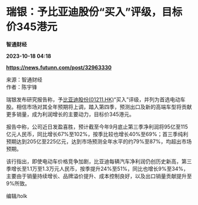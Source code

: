 # 瑞银：予比亚迪股份“买入”评级，目标价345港元
**智通财经**

**2023-10-18 04:18**

**https://news.futunn.com/post/32963330**

来源：智通财经  
作者：陈宇锋

瑞银发布研究报告称，予[比亚迪股份(01211.HK)](https://www.futunn.com/quote/stock?m=hk&code=01211)“买入”评级，并列为首选电动车股。相信市场对其全年预期将上调，踏入第四季，预测出口及新的高端车型将贡献更多销量，成为利润增长的主要动力，目标价345港元。

报告中称，公司近日发盈喜胜，预计截至今年9月底止第三季净利润将95亿至115亿元人民币，同比增长67%至102%，按季比较也增长40%至69%；首三季纯利预期达到205亿至225亿元，达到市场预测全年水平的约79%至87%，均超出市场预期。

该行指出，即使电动车价格竞争加剧，比亚迪每辆汽车净利润仍创历史新高，第三季增长至1.1万至1.3万元人民币，按季提升24%至51%，同比也增长9%至34%，主要由于销量持续增长、品牌溢价提升、成本控制良好，以及出口销量贡献提升至9%所致。

编辑/tolk